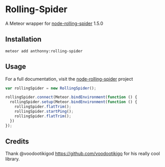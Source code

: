 # Rolling-Spider

A Meteor wrapper for [node-rolling-spider](https://github.com/voodootikigod/node-rolling-spider) 1.5.0

## Installation

```shell
meteor add anthonny:rolling-spider
```

## Usage

For a full documentation, visit the [node-rolling-spider](https://github.com/voodootikigod/node-rolling-spider) project

```javascript
var rollingSpider = new RollingSpider();

rollingSpider.connect(Meteor.bindEnvironment(function () {
  rollingSpider.setup(Meteor.bindEnvironment(function () {
    rollingSpider.flatTrim();
    rollingSpider.startPing();
    rollingSpider.flatTrim();
  })
});
```

## Credits

Thank @voodootikigod https://github.com/voodootikigo for his really cool library.
